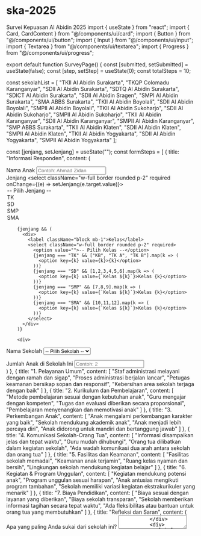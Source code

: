 # ska-2025
Survei Kepuasan Al Abidin 2025
import { useState } from "react";
import { Card, CardContent } from "@/components/ui/card";
import { Button } from "@/components/ui/button";
import { Input } from "@/components/ui/input";
import { Textarea } from "@/components/ui/textarea";
import { Progress } from "@/components/ui/progress";

export default function SurveyPage() {
  const [submitted, setSubmitted] = useState(false);
  const [step, setStep] = useState(0);
  const totalSteps = 10;

  const sekolahList = [
    "TKII Al Abidin Surakarta",
    "TKQP Colomadu Karanganyar",
    "SDII Al Abidin Surakarta",
    "SDTQ Al Abidin Surakarta",
    "SDICT Al Abidin Surakarta",
    "SDII Al Abidin Sragen",
    "SMPI Al Abidin Surakarta",
    "SMA ABBS Surakarta",
    "TKII Al Abidin Boyolali",
    "SDII Al Abidin Boyolali",
    "SMPII Al Abidin Boyolali",
    "TKII Al Abidin Sukoharjo",
    "SDII Al Abidin Sukoharjo",
    "SMPII Al Abidin Sukoharjo",
    "TKII Al Abidin Karanganyar",
    "SDII Al Abidin Karanganyar",
    "SMPII Al Abidin Karanganyar",
    "SMP ABBS Surakarta",
    "TKII Al Abidin Klaten",
    "SDII Al Abidin Klaten",
    "SMPII Al Abidin Klaten",
    "TKII Al Abidin Yogyakarta",
    "SDII Al Abidin Yogyakarta",
    "SMPII Al Abidin Yogyakarta"
  ];

  const [jenjang, setJenjang] = useState("");
const formSteps = [
    {
      title: "Informasi Responden",
      content: (
        <div className="space-y-4">
          <div>
            <label className="block mb-1">Nama Anak</label>
            <Input placeholder="Contoh: Ahmad Zidan" required />
          </div>
          <div>
          <label className="block mb-1">Jenjang</label>
          <select className="w-full border rounded p-2" required onChange={(e) => setJenjang(e.target.value)}>
            <option value="">-- Pilih Jenjang --</option>
            <option value="TK">TK</option>
            <option value="SD">SD</option>
            <option value="SMP">SMP</option>
            <option value="SMA">SMA</option>
          </select>
        </div>

        {jenjang && (
          <div>
            <label className="block mb-1">Kelas</label>
            <select className="w-full border rounded p-2" required>
              <option value="">-- Pilih Kelas --</option>
              {jenjang === "TK" && ["KB", "TK A", "TK B"].map(k => (
                <option key={k} value={k}>{k}</option>
              ))}
              {jenjang === "SD" && [1,2,3,4,5,6].map(k => (
                <option key={k} value={`Kelas ${k}`}>Kelas {k}</option>
              ))}
              {jenjang === "SMP" && [7,8,9].map(k => (
                <option key={k} value={`Kelas ${k}`}>Kelas {k}</option>
              ))}
              {jenjang === "SMA" && [10,11,12].map(k => (
                <option key={k} value={`Kelas ${k}`}>Kelas {k}</option>
              ))}
            </select>
          </div>
        )}

        <div>
  <label className="block mb-1">Nama Sekolah</label>
  <select className="w-full border rounded p-2" required>
    <option value="">-- Pilih Sekolah --</option>
    {jenjang === "TK" && [
      "TKII Al Abidin Surakarta",
      "TKQP Colomadu Karanganyar",
      "TKII Al Abidin Boyolali",
      "TKII Al Abidin Sukoharjo",
      "TKII Al Abidin Karanganyar",
      "TKII Al Abidin Klaten",
      "TKII Al Abidin Yogyakarta"
    ].map((sekolah) => (
      <option key={sekolah} value={sekolah}>{sekolah}</option>
    ))}
    {jenjang === "SD" && [
      "SDII Al Abidin Surakarta",
      "SDTQ Al Abidin Surakarta",
      "SDICT Al Abidin Surakarta",
      "SDII Al Abidin Sragen",
      "SDII Al Abidin Boyolali",
      "SDII Al Abidin Sukoharjo",
      "SDII Al Abidin Karanganyar",
      "SDII Al Abidin Klaten",
      "SDII Al Abidin Yogyakarta"
    ].map((sekolah) => (
      <option key={sekolah} value={sekolah}>{sekolah}</option>
    ))}
    {jenjang === "SMP" && [
      "SMPI Al Abidin Surakarta",
      "SMPII Al Abidin Boyolali",
      "SMPII Al Abidin Sukoharjo",
      "SMPII Al Abidin Karanganyar",
      "SMP ABBS Surakarta",
      "SMPII Al Abidin Klaten",
      "SMPII Al Abidin Yogyakarta"
    ].map((sekolah) => (
      <option key={sekolah} value={sekolah}>{sekolah}</option>
    ))}
    {jenjang === "SMA" && ["SMA ABBS Surakarta"].map((sekolah) => (
      <option key={sekolah} value={sekolah}>{sekolah}</option>
    ))}
  </select>
</div>
          <div>
            <label className="block mb-1">Jumlah Anak di Sekolah Ini</label>
            <Input type="number" placeholder="Contoh: 2" required />
          </div>
        </div>
      )
    },
    {
      title: "1. Pelayanan Umum",
      content: [
        "Staf administrasi melayani dengan ramah dan sigap",
        "Proses administrasi berjalan lancar",
        "Petugas keamanan bersikap sopan dan responsif",
        "Kebersihan area sekolah terjaga dengan baik"
      ]
    },
    {
      title: "2. Kurikulum dan Pembelajaran",
      content: [
        "Metode pembelajaran sesuai dengan kebutuhan anak",
        "Guru mengajar dengan kompeten",
        "Tugas dan evaluasi diberikan secara proporsional",
        "Pembelajaran menyenangkan dan memotivasi anak"
      ]
    },
    {
      title: "3. Perkembangan Anak",
      content: [
        "Anak mengalami perkembangan karakter yang baik",
        "Sekolah mendukung akademik anak",
        "Anak menjadi lebih percaya diri",
        "Anak didorong untuk mandiri dan bertanggung jawab"
      ]
    },
    {
      title: "4. Komunikasi Sekolah-Orang Tua",
      content: [
        "Informasi disampaikan jelas dan tepat waktu",
        "Guru mudah dihubungi",
        "Orang tua dilibatkan dalam kegiatan sekolah",
        "Ada wadah komunikasi dua arah antara sekolah dan orang tua"
      ]
    },
    {
      title: "5. Fasilitas dan Keamanan",
      content: [
        "Fasilitas sekolah memadai",
        "Keamanan anak terjamin",
        "Ruang kelas nyaman dan bersih",
        "Lingkungan sekolah mendukung kegiatan belajar"
      ]
    },
    {
      title: "6. Kegiatan & Program Unggulan",
      content: [
        "Kegiatan mendukung potensi anak",
        "Program unggulan sesuai harapan",
        "Anak antusias mengikuti program tambahan",
        "Sekolah memiliki variasi kegiatan ekstrakurikuler yang menarik"
      ]
    },
    {
      title: "7. Biaya Pendidikan",
      content: [
        "Biaya sesuai dengan layanan yang diberikan",
        "Biaya sekolah transparan",
        "Sekolah memberikan informasi tagihan secara tepat waktu",
        "Ada fleksibilitas atau bantuan untuk orang tua yang membutuhkan"
      ]
    },
    {
      title: "Refleksi dan Saran",
      content: (
        <div className="space-y-4">
          <div>
            <label className="block mb-1">Apa yang paling Anda sukai dari sekolah ini?</label>
            <Textarea rows={3} required />
          </div>
          <div>
            <label className="block mb-1">Apa saran Anda untuk perbaikan layanan sekolah?</label>
            <Textarea rows={3} required />
          </div>
        </div>
      )
    }
  ];

  const handleNext = () => setStep(prev => Math.min(prev + 1, formSteps.length));
  const handleBack = () => setStep(prev => Math.max(prev - 1, 0));

  const handleSubmit = (e) => {
    e.preventDefault();
    const data = new FormData(e.target);
    const entries = {};
    for (let [key, value] of data.entries()) {
      entries[key] = value;
    }

    const csvContent = `data:text/csv;charset=utf-8,${Object.keys(entries).join(',')}
${Object.values(entries).join(',')}`;
    const encodedUri = encodeURI(csvContent);
    const link = document.createElement("a");
    link.setAttribute("href", encodedUri);
    link.setAttribute("download", "hasil_survei.csv");
    document.body.appendChild(link);
    link.click();
    document.body.removeChild(link);

    setSubmitted(true);
  };

  return (
    <div className="max-w-3xl mx-auto p-6 space-y-6">
      <h1 className="text-3xl font-bold text-center text-indigo-700">
        Survei Kepuasan Orang Tua
      </h1>

      <div className="text-sm text-gray-700 bg-yellow-50 border border-yellow-300 rounded p-4">
        <p className="mb-2">
          Survei ini bertujuan untuk mengetahui tingkat kepuasan orang tua terhadap
          layanan pendidikan di sekolah-sekolah Al Abidin. Hasil dari survei ini akan
          digunakan sebagai dasar evaluasi dan peningkatan mutu layanan kami.
        </p>
        <ul className="list-disc list-inside mb-2">
          <li>Survei terdiri dari 7 dimensi penilaian.</li>
          <li>Jawaban Anda bersifat rahasia dan hanya untuk keperluan internal.</li>
          <li>Mohon mengisi setiap pertanyaan dengan jujur dan lengkap.</li>
        </ul>
        <p>Terima kasih atas partisipasi Anda!</p>
      </div>

      <Progress value={((step + 1) / formSteps.length) * 100} className="h-3 bg-gray-200" />

      <form onSubmit={handleSubmit}>
        <Card className="shadow-lg border border-indigo-200">
          <CardContent className="space-y-4 p-6 bg-gradient-to-br from-blue-50 via-white to-pink-50 rounded-xl">
            <h2 className="text-lg font-semibold text-blue-800 border-b pb-2">
              {formSteps[step].title}
            </h2>

            {Array.isArray(formSteps[step].content)
              ? formSteps[step].content.map((item, idx) => (
                  <div key={idx} className="bg-white border border-gray-200 rounded p-3 mb-4 shadow-sm">
                    <label className="block mb-2 font-medium text-gray-700">{item}</label>
                    <div className="flex flex-col space-y-2 pl-2">
                      {[1, 2, 3, 4, 5].map(val => (
                        <label key={val} className="flex items-center space-x-2 text-sm text-gray-700">
                          <input type="radio" name={item} value={val} required className="accent-indigo-600" />
                          <span className="text-gray-800">{val} - {['Sangat Tidak Puas', 'Tidak Puas', 'Cukup', 'Puas', 'Sangat Puas'][val - 1]}</span>
                        </label>
                      ))}
                    </div>
                  </div>
                ))
              : formSteps[step].content}

            <div className="flex justify-between pt-4">
              {step > 0 && (
                <Button variant="outline" onClick={handleBack} className="text-gray-600 hover:bg-gray-100">Kembali</Button>
              )}
              {step < formSteps.length - 1 ? (
                <Button type="button" onClick={handleNext} className="bg-indigo-600 hover:bg-indigo-700 text-white">Lanjut</Button>
              ) : (
                <Button type="submit" className="bg-green-600 hover:bg-green-700 text-white">Kirim Survei</Button>
              )}
            </div>
          </CardContent>
        </Card>
      </form>
    </div>
  );
}
